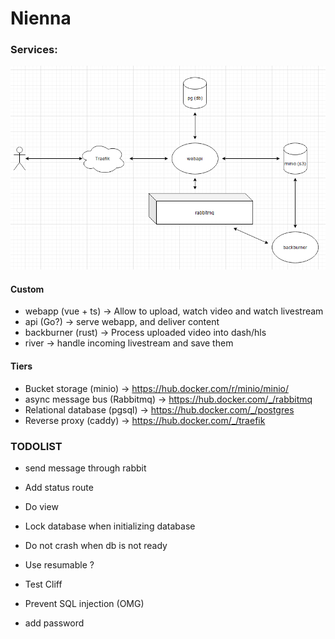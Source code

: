 # Nienna

### Services:

![Docs](docs/archi_schema.png)

#### Custom
* webapp (vue + ts) -> Allow to upload, watch video and watch livestream
* api (Go?) -> serve webapp, and deliver content
* backburner (rust) -> Process uploaded video into dash/hls
* river -> handle incoming livestream and save them

#### Tiers
* Bucket storage (minio) -> https://hub.docker.com/r/minio/minio/
* async message bus (Rabbitmq) -> https://hub.docker.com/_/rabbitmq
* Relational database (pgsql) -> https://hub.docker.com/_/postgres
* Reverse proxy (caddy) -> https://hub.docker.com/_/traefik

### TODOLIST

* send message through rabbit
* Add status route
* Do view

* Lock database when initializing database
* Do not crash when db is not ready
* Use resumable ?
* Test Cliff
* Prevent SQL injection (OMG)
* add password